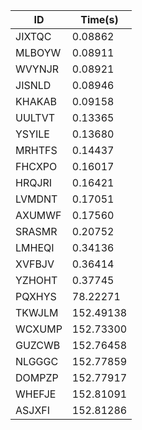 |ID|Time(s)|
|-|-|
|JIXTQC|0.08862|
|MLBOYW|0.08911|
|WVYNJR|0.08921|
|JISNLD|0.08946|
|KHAKAB|0.09158|
|UULTVT|0.13365|
|YSYILE|0.13680|
|MRHTFS|0.14437|
|FHCXPO|0.16017|
|HRQJRI|0.16421|
|LVMDNT|0.17051|
|AXUMWF|0.17560|
|SRASMR|0.20752|
|LMHEQI|0.34136|
|XVFBJV|0.36414|
|YZHOHT|0.37745|
|PQXHYS|78.22271|
|TKWJLM|152.49138|
|WCXUMP|152.73300|
|GUZCWB|152.76458|
|NLGGGC|152.77859|
|DOMPZP|152.77917|
|WHEFJE|152.81091|
|ASJXFI|152.81286|
